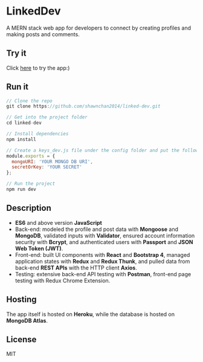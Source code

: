 # LinkedDev

A MERN stack web app for developers to connect by creating profiles and making posts and comments.

## Try it

Click [here](https://linkeddev.herokuapp.com/) to try the app:)

## Run it

```javascript
// Clone the repo
git clone https://github.com/shawnchan2014/linked-dev.git

// Get into the project folder
cd linked-dev

// Install dependencies
npm install

// Create a keys_dev.js file under the config folder and put the following code inside it
module.exports = {
  mongoURI: 'YOUR MONGO DB URI',
  secretOrKey: 'YOUR SECRET'
};

// Run the project
npm run dev

```

## Description

- **ES6** and above version **JavaScript**
- Back-end: modeled the profile and post data with **Mongoose** and **MongoDB**, validated inputs with **Validator**, ensured account information security with **Bcrypt**, and authenticated users with **Passport** and **JSON Web Token (JWT)**.
- Front-end: built UI components with **React** and **Bootstrap 4**, managed application states with **Redux** and **Redux Thunk**, and pulled data from back-end **REST APIs** with the HTTP client **Axios**.
- Testing: extensive back-end API testing with **Postman**, front-end page testing with Redux Chrome Extension.

## Hosting

The app itself is hosted on **Heroku**, while the database is hosted on **MongoDB Atlas**.

## License

MIT
